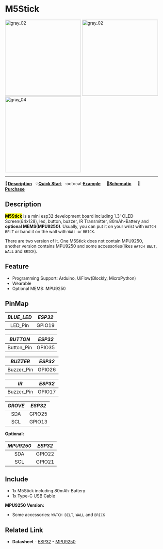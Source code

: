 # M5Stick

<img src="assets/img/product_pics/core/minicore/m5stick/m5stick_01.png" alt="gray_02" width="250" height="250"> <img src="assets/img/product_pics/core/minicore/m5stick/m5stick_02.png" alt="gray_02" width="250" height="250"> <img src="assets/img/product_pics/core/minicore/m5stick/m5stick_03.png" alt="gray_04" width="250" height="250">

* * *

:memo:**[Description](#Description)**&nbsp;&nbsp;&nbsp;:bulb:**[Quick Start](en/quick_start/m5core/m5stick_get_started_arduino)**&nbsp;&nbsp;&nbsp;:octocat:**[Example](https://github.com/m5stack/M5Stack/tree/master/examples/Stick/FactoryTest)** &nbsp;&nbsp;&nbsp; :electric_plug:**[Schematic](#Schematic)** &nbsp;&nbsp;&nbsp; 🛒**[Purchase](https://www.aliexpress.com/store/product/M5Stack-Official-New-M5Stick-Mini-Development-Kit-ESP32-1-3-OLED-80mAh-Battery-Inside-Buzzer-IR/3226069_32947692973.html?spm=a2g1y.12024536.productList_5885011.subject_1)**&nbsp;&nbsp;&nbsp;

## Description

<mark>**M5Stick**</mark> is a mini esp32 development board including 1.3' OLED Screen(64x128), led, button, buzzer, IR Transmitter, 80mAh-Battery and **optional MEMS(MPU9250)**. Usually, you can put it on your wrist with `WATCH BELT` or band it on the wall with `WALL` or `BRICK`.

There are two version of it. One M5Stick does not contain MPU9250, another version contains MPU9250 and some accessories(likes `WATCH BELT`, `WALL` and `BRICK`).

## Feature

-  Programming Support: Arduino, UiFlow(Blockly, MicroPython)
-  Wearable
-  Optional MEMS: MPU9250

## PinMap

| *BLUE_LED*        | *ESP32*      |
| :----------:  |:------------: |
| LED_Pin         | GPIO19         |

| *BUTTON*        | *ESP32*      |
| :----------:  |:------------: |
| Button_Pin         | GPIO35         |

| *BUZZER*        | *ESP32*      |
| :----------:  |:------------: |
| Buzzer_Pin         | GPIO26         |

| *IR*        | *ESP32*      |
| :----------:  |:------------: |
| Buzzer_Pin         | GPIO17         |

| *GROVE*        | *ESP32*      |
| :----------:  |:------------: |
| SDA         | GPIO25         |
| SCL          | GPIO13            |


**Optional:**

| *MPU9250*        | *ESP32*      |
| :----------:  |:------------: |
| SDA         | GPIO22         |
| SCL         | GPIO21         |



## Include

-  1x M5Stick including 80mAh-Battery
-  1x Type-C USB Cable

**MPU9250 Version:**
-  Some accessories: `WATCH BELT`, `WALL` and `BRICK`

## Related Link

-  **Datasheet** - [ESP32](https://www.espressif.com/sites/default/files/documentation/esp32_datasheet_cn.pdf) - [MPU9250](https://www.invensense.com/wp-content/uploads/2015/02/PS-MPU-9250A-01-v1.1.pdf)
